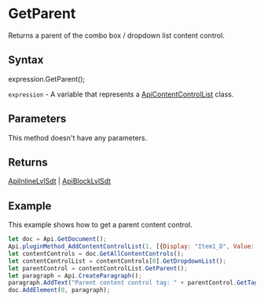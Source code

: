 # GetParent

Returns a parent of the combo box / dropdown list content control.

## Syntax

expression.GetParent();

`expression` - A variable that represents a [ApiContentControlList](../ApiContentControlList.md) class.

## Parameters

This method doesn't have any parameters.

## Returns

[ApiInlineLvlSdt](../../ApiInlineLvlSdt/ApiInlineLvlSdt.md) | [ApiBlockLvlSdt](../../ApiBlockLvlSdt/ApiBlockLvlSdt.md)

## Example

This example shows how to get a parent content control.

```javascript
let doc = Api.GetDocument();
Api.pluginMethod_AddContentControlList(1, [{Display: "Item1_D", Value: "Item1_V"}, {Display: "Item2_D", Value: "Item2_V"}], {"Id": 100, "Tag": "CC_Tag", "Lock": 3});
let contentControls = doc.GetAllContentControls();
let contentControlList = contentControls[0].GetDropdownList();
let parentControl = contentControlList.GetParent();
let paragraph = Api.CreateParagraph();
paragraph.AddText("Parent content control tag: " + parentControl.GetTag());
doc.AddElement(0, paragraph);

```
